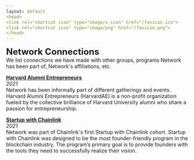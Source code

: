 ```yaml
---
layout: default
<head>
<link rel="shortcut icon" type="image/x-icon" href="/favicon.ico">
<link rel="shortcut icon" type="image/png" href="/favicon.png">
</head>
---
```


<b><font size="5">Network Connections</font></b>
<br>
We list connections we have made with other groups, programs Network has been part of, Network's affiliations, etc. 
<br>

**<a href="https://www.harvardae.org/">Harvard Alumni Entrepreneurs</a>**
<br>
_2021_
<br>
Network has been informally part of different gatherings and events. Harvard Alumni Entrepreneurs (HarvardAE) is a non-profit organization fueled by the collective brilliance of Harvard University alumni who share a passion for entrepreneurship.

**<a href="https://blog.chain.link/announcing-startup-with-chainlink/">Startup with Chainlink</a>**
<br>
_2021_
<br>
Network was part of Chainlink's first Startup with Chainlink cohort. Startup with Chainlink was designed to be the most founder-friendly program in the blockchain industry. The program’s primary goal is to provide founders with the tools they need to successfully realize their vision.
